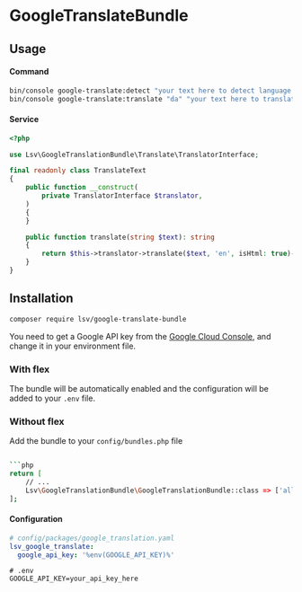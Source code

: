GoogleTranslateBundle
=====================

## Usage

#### Command

```bash
bin/console google-translate:detect "your text here to detect language code used"
bin/console google-translate:translate "da" "your text here to translate"
```

#### Service

```php
<?php

use Lsv\GoogleTranslationBundle\Translate\TranslatorInterface;

final readonly class TranslateText
{
    public function __construct(
        private TranslatorInterface $translator,
    )
    {
    }

    public function translate(string $text): string
    {
        return $this->translator->translate($text, 'en', isHtml: true)->text;
    }
}
```

## Installation

```bash
composer require lsv/google-translate-bundle
```

You need to get a Google API key from the [Google Cloud Console](https://console.cloud.google.com/), and change it in your environment file.

### With flex

The bundle will be automatically enabled and the configuration will be added to your `.env` file.

### Without flex

Add the bundle to your `config/bundles.php` file

```bash

```php
return [
    // ...
    Lsv\GoogleTranslationBundle\GoogleTranslationBundle::class => ['all' => true],
];
```

#### Configuration

```yaml
# config/packages/google_translation.yaml
lsv_google_translate:
  google_api_key: '%env(GOOGLE_API_KEY)%'
```

````
# .env
GOOGLE_API_KEY=your_api_key_here
````